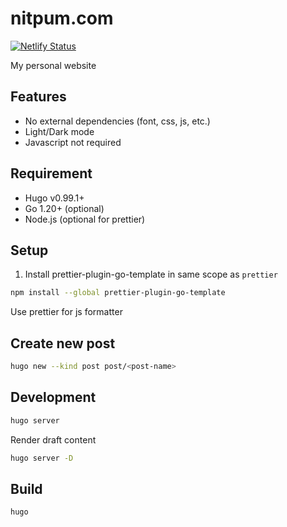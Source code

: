 # nitpum.com

[![Netlify Status](https://api.netlify.com/api/v1/badges/d5083e6d-dd3a-42a6-906b-868ebee7ce86/deploy-status)](https://app.netlify.com/sites/nitpum/deploys)

My personal website

## Features

- No external dependencies (font, css, js, etc.)
- Light/Dark mode
- Javascript not required

## Requirement

- Hugo v0.99.1+
- Go 1.20+ (optional)
- Node.js (optional for prettier)

## Setup

1. Install prettier-plugin-go-template in same scope as `prettier`

```sh
npm install --global prettier-plugin-go-template
```

Use prettier for js formatter

## Create new post

```sh
hugo new --kind post post/<post-name>
```

## Development

```sh
hugo server
```

Render draft content

```sh
hugo server -D
```

## Build

```sh
hugo
```

